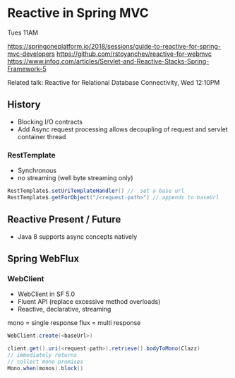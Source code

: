 # Reactive in Spring MVC

Tues 11AM

https://springoneplatform.io/2018/sessions/guide-to-reactive-for-spring-mvc-developers
https://github.com/rstoyanchev/reactive-for-webmvc
https://www.infoq.com/articles/Servlet-and-Reactive-Stacks-Spring-Framework-5

Related talk: Reactive for Relational Database Connectivity, Wed 12:10PM

## History

- Blocking I/O contracts
- Add Async request processing allows decoupling of request and servlet container thread

### RestTemplate

- Synchronous
- no streaming (well byte streaming only)

```java
RestTemplate$.setUriTemplateHandler() //  set a base url
RestTemplate$.getForObject("/<request-path>") // appends to baseUrl
```

## Reactive Present / Future

- Java 8 supports async concepts natively

## Spring WebFlux

### WebClient

- WebClient in SF 5.0
- Fluent API (replace excessive method overloads)
- Reactive, declarative, streaming

mono = single response
flux = multi response

```java
WebClient.create(<baseUrl>)

client.get().uri(<request-path>).retrieve().bodyToMono(Clazz)
// immediately returns
// collect mono promises
Mono.when(monos).block()
```
